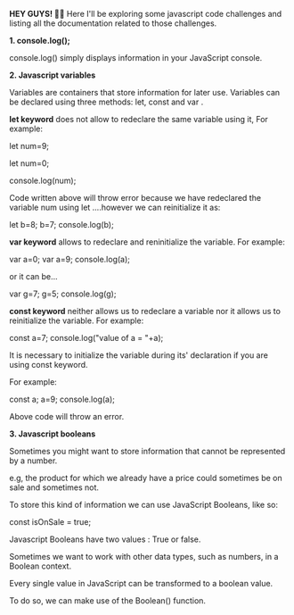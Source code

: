 **HEY GUYS! 🙌😊**
Here I'll be exploring some javascript code challenges and listing all the documentation related to those challenges.

**1. console.log();**

console.log() simply displays information in your JavaScript console.

**2. Javascript variables**

Variables are containers that store information for later use.
Variables can be declared using three methods:
let, const and var . 

**let keyword** does not allow to redeclare the same variable using it, For example:

let num=9;

let num=0;

console.log(num);

Code written above will throw error because we have redeclared the variable num using let ....however we can reinitialize it as:

let b=8;
b=7;
console.log(b);

**var keyword** allows to redeclare and reninitialize the variable. For example:

var a=0;
var a=9;
console.log(a);

or it can be...

var g=7;
g=5;
console.log(g);

**const keyword** neither allows us to redeclare a variable nor it allows us to reinitialize the variable. For example:

const a=7;
console.log("value of a = "+a);

It is necessary to initialize the variable during its' declaration if you are using const keyword.

For example:

const a;
a=9;
console.log(a);

Above code will throw an error.


**3. Javascript booleans**

Sometimes you might want to store information that cannot be represented by a number.

e.g, the product for which we already have a price could sometimes be on sale and sometimes not.

To store this kind of information we can use JavaScript Booleans, like so:

const isOnSale = true;

Javascript Booleans have two values : True or false.

Sometimes we want to work with other data types, such as numbers, in a Boolean context.

Every single value in JavaScript can be transformed to a boolean value.

To do so, we can make use of the Boolean() function.
